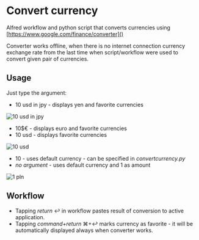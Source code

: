 # Convert currency

Alfred workflow and python script that converts currencies using [https://www.google.com/finance/converter]()

Converter works offline, when there is no internet connection currency exchange rate from the last time when script/workflow were used to convert given pair of currencies.

## Usage

Just type the argument:

- 10 usd in jpy - displays yen and favorite currencies

![10 usd in jpy][cc1]

- 10$€ - displays euro and favorite currencies
- 10 usd - displays favorite currencies 

![10 usd][cc2]

- 10 - uses default currency - can be specified in *convertcurrency.py*
- *no argument* - uses default currency and 1 as amount

![1 pln][cc3]

## Workflow

- Tapping *return* ↩ in workflow pastes result of conversion to active application.
- Tapping *command+return* ⌘+↩ marks currency as favorite - it will be automatically displayed always when converter works.

[cc1]: http://bvsc.nazwa.pl/img/convertcurrency1.png
[cc2]: http://bvsc.nazwa.pl/img/convertcurrency2.png
[cc3]: http://bvsc.nazwa.pl/img/convertcurrency3.png
